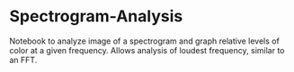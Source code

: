 # Spectrogram-Analysis
Notebook to analyze image of a spectrogram and graph relative levels of color at a given frequency. Allows analysis of loudest frequency, similar to an FFT.
